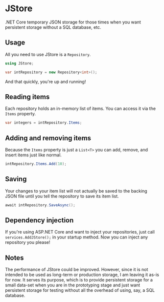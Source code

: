 # JStore
.NET Core temporary JSON storage for those times when you want persistent storage without a SQL database, etc.

## Usage

All you need to use JStore is a `Repository`.
```csharp
using JStore;

var intRepository = new Repository<int>();
```

And that quickly, you're up and running!

## Reading items

Each repository holds an in-memory list of items. You can access it via the `Items` property.

```csharp
var integers = intRepository.Items;
```

## Adding and removing items

Because the `Items` property is just a `List<T>` you can add, remove, and insert items just like normal.

```csharp
intRepository.Items.Add(10);
```

## Saving

Your changes to your item list will not actually be saved to the backing JSON file until you tell the repository to save its item list.

```csharp
await intRepository.SaveAsync();
```

## Dependency injection

If you're using ASP.NET Core and want to inject your repositories, just call `services.AddJStore();` in your startup method. Now you can inject any repository you please!

## Notes

The performance of JStore could be improved. However, since it is not intended to be used as long-term or production storage, I am leaving it as-is for now. It serves its purpose, which is to provide persistent storage for a small data-set when you are in the prototyping stage and just want persistent storage for testing without all the overhead of using, say, a SQL database.
